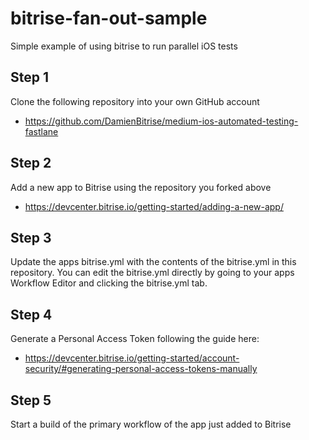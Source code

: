 # bitrise-fan-out-sample
Simple example of using bitrise to run parallel iOS tests

## Step 1

Clone the following repository into your own GitHub account

- https://github.com/DamienBitrise/medium-ios-automated-testing-fastlane

## Step 2

Add a new app to Bitrise using the repository you forked above

- https://devcenter.bitrise.io/getting-started/adding-a-new-app/

## Step 3

Update the apps bitrise.yml with the contents of the bitrise.yml in this repository. You can edit the bitrise.yml directly by going to your apps Workflow Editor and clicking the bitrise.yml tab.

## Step 4

Generate a Personal Access Token following the guide here: 

- https://devcenter.bitrise.io/getting-started/account-security/#generating-personal-access-tokens-manually

## Step 5

Start a build of the primary workflow of the app just added to Bitrise
